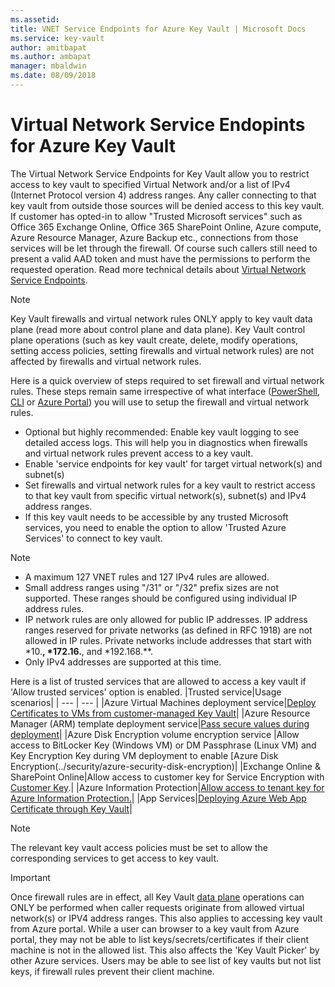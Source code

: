 ```yaml
---
ms.assetid: 
title: VNET Service Endpoints for Azure Key Vault | Microsoft Docs
ms.service: key-vault
author: amitbapat
ms.author: ambapat
manager: mbaldwin
ms.date: 08/09/2018
---
```

# Virtual Network Service Endopints for Azure Key Vault

The Virtual Network Service Endpoints for Key Vault allow you to restrict access to key vault to specified Virtual Network and/or a list of IPv4 (Internet Protocol version 4) address ranges. Any caller connecting to that key vault from outside those sources will be denied access to this key vault. If customer has opted-in to allow "Trusted Microsoft services" such as Office 365 Exchange Online, Office 365 SharePoint Online, Azure compute, Azure Resource Manager, Azure Backup etc., connections from those services will be let through the firewall. Of course such callers still need to present a valid AAD token and must have the permissions to perform the requested operation. Read more technical details about [Virtual Network Service Endpoints](../virtual-network/virtual-network-service-endpoints-overview).

> [!NOTE]
> Key Vault firewalls and virtual network rules ONLY apply to key vault data plane (read more about control plane and data plane). Key Vault control plane operations (such as key vault create, delete, modify operations, setting access policies, setting firewalls and virtual network rules) are not affected by firewalls and virtual network rules.


Here is a quick overview of steps required to set firewall and virtual network rules. These steps remain same irrespective of what interface ([PowerShell](), [CLI]() or [Azure Portal]()) you will use to setup the firewall and virtual network rules.
* Optional but highly recommended: Enable key vault logging to see detailed access logs. This will help you in diagnostics when firewalls and virtual network rules prevent access to a key vault.
* Enable 'service endpoints for key vault' for target virtual network(s) and subnet(s)
* Set firewalls and virtual network rules for a key vault to restrict access to that key vault from specific virtual network(s), subnet(s) and IPv4 address ranges.
* If this key vault needs to be accessible by any trusted Microsoft services, you need to enable the option to allow 'Trusted Azure Services' to connect to key vault.


> [!NOTE]
> * A maximum 127 VNET rules and 127 IPv4 rules are allowed. 
> * Small address ranges using "/31" or "/32" prefix sizes are not supported. These ranges should be configured using individual IP address rules.
> * IP network rules are only allowed for public IP addresses. IP address ranges reserved for private networks (as defined in RFC 1918) are not allowed in IP rules. Private networks include addresses that start with *10.**, *172.16.**, and *192.168.**. 
> * Only IPv4 addresses are supported at this time.

Here is a list of trusted services that are allowed to access a key vault if 'Allow trusted services' option is enabled.
|Trusted service|Usage scenarios|
| --- | --- |
|Azure Virtual Machines deployment service|[Deploy Certificates to VMs from customer-managed Key Vault](https://blogs.technet.microsoft.com/kv/2016/09/14/updated-deploy-certificates-to-vms-from-customer-managed-key-vault/)|
|Azure Resource Manager (ARM) template deployment service|[Pass secure values during deployment](../azure-resource-manager/resource-manager-keyvault-parameter)|
|Azure Disk Encryption volume encryption service	|Allow access to BitLocker Key (Windows VM) or DM Passphrase (Linux VM) and Key Encryption Key during VM deployment to enable [Azure Disk Encryption(../security/azure-security-disk-encryption)|
|Exchange Online & SharePoint Online|Allow access to customer key for Service Encryption with [Customer Key](https://support.office.com/en-us/article/Controlling-your-data-in-Office-365-using-Customer-Key-f2cd475a-e592-46cf-80a3-1bfb0fa17697).|
|Azure Information Protection|[Allow access to tenant key for Azure Information Protection.](../information-protection/what-is-information-protection)|
|App Services|[Deploying Azure Web App Certificate through Key Vault](https://blogs.msdn.microsoft.com/appserviceteam/2016/05/24/deploying-azure-web-app-certificate-through-key-vault/)|


> [!NOTE]
> The relevant key vault access policies must be set to allow the corresponding services to get access to key vault.

> [!IMPORTANT]
> Once firewall rules are in effect, all Key Vault [data plane](../key-vault/key-vault-secure-your-key-vault#data-plane-access-control) operations can ONLY be performed when caller  requests originate from allowed virtual network(s) or IPV4 address ranges. This also applies to accessing key vault from Azure portal. While a user can browser to a key vault from Azure portal, they may not be able to list keys/secrets/certificates if their client machine is not in the allowed list. This also affects the 'Key Vault Picker' by other Azure services. Users may be able to see list of key vaults but not list keys, if firewall rules prevent their client machine.
